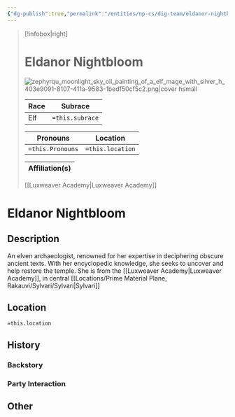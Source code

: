 ```yaml
---
{"dg-publish":true,"permalink":"/entities/np-cs/dig-team/eldanor-nightbloom/","tags":["Creature","NPC","DigTeam"]}
---
```



> [!infobox|right]
> # Eldanor Nightbloom
> ![zephyrqu_moonlight_sky_oil_painting_of_a_elf_mage_with_silver_h_403e9091-8107-411a-9583-1bedf50cf5c2.png|cover hsmall](/img/user/Images/Creatures/zephyrqu_moonlight_sky_oil_painting_of_a_elf_mage_with_silver_h_403e9091-8107-411a-9583-1bedf50cf5c2.png)
> 
> Race | Subrace |
> ---|---|
> Elf | `=this.subrace` |
> 
> 
> Pronouns|Location| 
> ---|---|
> `=this.Pronouns`|`=this.location`|
> 
> Affiliation(s)|
> ---|
> [[Luxweaver Academy\|Luxweaver Academy]]






# Eldanor Nightbloom

## Description
An elven archaeologist, renowned for her expertise in deciphering obscure ancient texts. With her encyclopedic knowledge, she seeks to uncover and help restore the temple. She is from the [[Luxweaver Academy\|Luxweaver Academy]], in central [[Locations/Prime Material Plane, Rakauvi/Sylvari/Sylvari\|Sylvari]]
## Location
`=this.location`
## History

### Backstory

### Party Interaction

## Other


